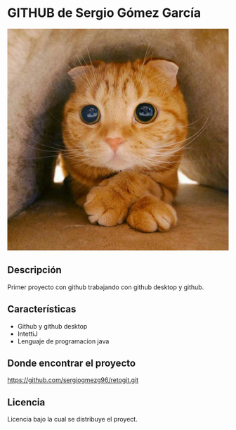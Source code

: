 # GITHUB de Sergio Gómez García
![Imagen de Portada](recursos/gatito.jpg)
## Descripción
Primer proyecto con github trabajando con github desktop y github.
## Características
- Github y github desktop
- IntettiJ 
- Lenguaje de programacion java
## Donde encontrar el proyecto
https://github.com/sergiogmezg96/retogit.git
## Licencia
Licencia bajo la cual se distribuye el proyect.
